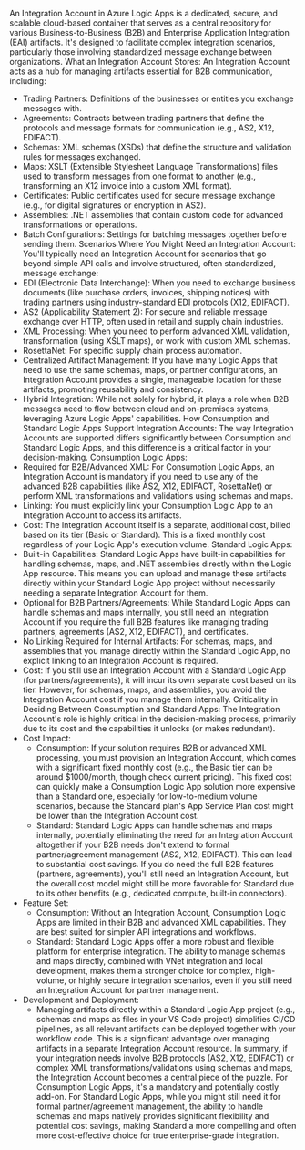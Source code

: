 An Integration Account in Azure Logic Apps is a dedicated, secure, and scalable cloud-based container that serves as a central repository for various Business-to-Business (B2B) and Enterprise Application Integration (EAI) artifacts. It's designed to facilitate complex integration scenarios, particularly those involving standardized message exchange between organizations.
What an Integration Account Stores:
An Integration Account acts as a hub for managing artifacts essential for B2B communication, including:
 * Trading Partners: Definitions of the businesses or entities you exchange messages with.
 * Agreements: Contracts between trading partners that define the protocols and message formats for communication (e.g., AS2, X12, EDIFACT).
 * Schemas: XML schemas (XSDs) that define the structure and validation rules for messages exchanged.
 * Maps: XSLT (Extensible Stylesheet Language Transformations) files used to transform messages from one format to another (e.g., transforming an X12 invoice into a custom XML format).
 * Certificates: Public certificates used for secure message exchange (e.g., for digital signatures or encryption in AS2).
 * Assemblies: .NET assemblies that contain custom code for advanced transformations or operations.
 * Batch Configurations: Settings for batching messages together before sending them.
Scenarios Where You Might Need an Integration Account:
You'll typically need an Integration Account for scenarios that go beyond simple API calls and involve structured, often standardized, message exchange:
 * EDI (Electronic Data Interchange): When you need to exchange business documents (like purchase orders, invoices, shipping notices) with trading partners using industry-standard EDI protocols (X12, EDIFACT).
 * AS2 (Applicability Statement 2): For secure and reliable message exchange over HTTP, often used in retail and supply chain industries.
 * XML Processing: When you need to perform advanced XML validation, transformation (using XSLT maps), or work with custom XML schemas.
 * RosettaNet: For specific supply chain process automation.
 * Centralized Artifact Management: If you have many Logic Apps that need to use the same schemas, maps, or partner configurations, an Integration Account provides a single, manageable location for these artifacts, promoting reusability and consistency.
 * Hybrid Integration: While not solely for hybrid, it plays a role when B2B messages need to flow between cloud and on-premises systems, leveraging Azure Logic Apps' capabilities.
How Consumption and Standard Logic Apps Support Integration Accounts:
The way Integration Accounts are supported differs significantly between Consumption and Standard Logic Apps, and this difference is a critical factor in your decision-making.
Consumption Logic Apps:
 * Required for B2B/Advanced XML: For Consumption Logic Apps, an Integration Account is mandatory if you need to use any of the advanced B2B capabilities (like AS2, X12, EDIFACT, RosettaNet) or perform XML transformations and validations using schemas and maps.
 * Linking: You must explicitly link your Consumption Logic App to an Integration Account to access its artifacts.
 * Cost: The Integration Account itself is a separate, additional cost, billed based on its tier (Basic or Standard). This is a fixed monthly cost regardless of your Logic App's execution volume.
Standard Logic Apps:
 * Built-in Capabilities: Standard Logic Apps have built-in capabilities for handling schemas, maps, and .NET assemblies directly within the Logic App resource. This means you can upload and manage these artifacts directly within your Standard Logic App project without necessarily needing a separate Integration Account for them.
 * Optional for B2B Partners/Agreements: While Standard Logic Apps can handle schemas and maps internally, you still need an Integration Account if you require the full B2B features like managing trading partners, agreements (AS2, X12, EDIFACT), and certificates.
 * No Linking Required for Internal Artifacts: For schemas, maps, and assemblies that you manage directly within the Standard Logic App, no explicit linking to an Integration Account is required.
 * Cost: If you still use an Integration Account with a Standard Logic App (for partners/agreements), it will incur its own separate cost based on its tier. However, for schemas, maps, and assemblies, you avoid the Integration Account cost if you manage them internally.
Criticality in Deciding Between Consumption and Standard Apps:
The Integration Account's role is highly critical in the decision-making process, primarily due to its cost and the capabilities it unlocks (or makes redundant).
 * Cost Impact:
   * Consumption: If your solution requires B2B or advanced XML processing, you must provision an Integration Account, which comes with a significant fixed monthly cost (e.g., the Basic tier can be around $1000/month, though check current pricing). This fixed cost can quickly make a Consumption Logic App solution more expensive than a Standard one, especially for low-to-medium volume scenarios, because the Standard plan's App Service Plan cost might be lower than the Integration Account cost.
   * Standard: Standard Logic Apps can handle schemas and maps internally, potentially eliminating the need for an Integration Account altogether if your B2B needs don't extend to formal partner/agreement management (AS2, X12, EDIFACT). This can lead to substantial cost savings. If you do need the full B2B features (partners, agreements), you'll still need an Integration Account, but the overall cost model might still be more favorable for Standard due to its other benefits (e.g., dedicated compute, built-in connectors).
 * Feature Set:
   * Consumption: Without an Integration Account, Consumption Logic Apps are limited in their B2B and advanced XML capabilities. They are best suited for simpler API integrations and workflows.
   * Standard: Standard Logic Apps offer a more robust and flexible platform for enterprise integration. The ability to manage schemas and maps directly, combined with VNet integration and local development, makes them a stronger choice for complex, high-volume, or highly secure integration scenarios, even if you still need an Integration Account for partner management.
 * Development and Deployment:
   * Managing artifacts directly within a Standard Logic App project (e.g., schemas and maps as files in your VS Code project) simplifies CI/CD pipelines, as all relevant artifacts can be deployed together with your workflow code. This is a significant advantage over managing artifacts in a separate Integration Account resource.
In summary, if your integration needs involve B2B protocols (AS2, X12, EDIFACT) or complex XML transformations/validations using schemas and maps, the Integration Account becomes a central piece of the puzzle. For Consumption Logic Apps, it's a mandatory and potentially costly add-on. For Standard Logic Apps, while you might still need it for formal partner/agreement management, the ability to handle schemas and maps natively provides significant flexibility and potential cost savings, making Standard a more compelling and often more cost-effective choice for true enterprise-grade integration.

